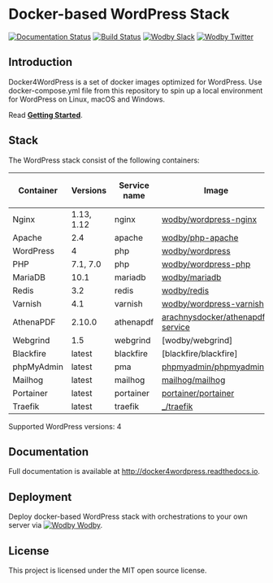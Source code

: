 # Docker-based WordPress Stack

[![Documentation Status](https://readthedocs.org/projects/docker4wordpress/badge/?version=latest)](http://docs.docker4wordpress.org)
[![Build Status](https://travis-ci.org/wodby/docker4wordpress.svg?branch=master)](https://travis-ci.org/wodby/docker4wordpress)
[![Wodby Slack](http://slack.wodby.com/badge.svg)](http://slack.wodby.com)
[![Wodby Twitter](https://img.shields.io/twitter/follow/wodbyhq.svg?style=social&label=Follow)](https://twitter.com/wodbyhq)

## Introduction

Docker4WordPress is a set of docker images optimized for WordPress. Use docker-compose.yml file from this repository to spin up a local environment for WordPress on Linux, macOS and Windows. 

Read [**Getting Started**](http://docker4wordpress.readthedocs.io).

## Stack

[wodby/wordpress-nginx]: https://github.com/wodby/wordpress-nginx
[wodby/php-apache]: https://github.com/wodby/php-apache
[wodby/wordpress]: https://github.com/wodby/wordpress
[wodby/wordpress-php]: https://github.com/wodby/wordpress-php
[wodby/mariadb]: https://github.com/wodby/mariadb
[wodby/redis]: https://github.com/wodby/redis
[wodby/wordpress-varnish]: https://github.com/wodby/wordpress-varnish
[arachnysdocker/athenapdf-service]: https://hub.docker.com/r/arachnysdocker/athenapdf-service
[phpmyadmin/phpmyadmin]: https://hub.docker.com/r/phpmyadmin/phpmyadmin
[mailhog/mailhog]: https://hub.docker.com/r/mailhog/mailhog
[portainer/portainer]: https://hub.docker.com/r/portainer/portainer
[_/traefik]: https://hub.docker.com/_/traefik

The WordPress stack consist of the following containers:

| Container  | Versions   | Service name | Image                              | Enabled by default |
| ---------- | ---------- | ------------ | ---------------------------------- | ------------------ |
| Nginx      | 1.13, 1.12 | nginx        | [wodby/wordpress-nginx]            | ✓                  |
| Apache     | 2.4        | apache       | [wodby/php-apache]                 |                    |
| WordPress  | 4          | php          | [wodby/wordpress]                  | ✓                  |
| PHP        | 7.1, 7.0   | php          | [wodby/wordpress-php]              |                    |
| MariaDB    | 10.1       | mariadb      | [wodby/mariadb]                    | ✓                  |
| Redis      | 3.2        | redis        | [wodby/redis]                      |                    |
| Varnish    | 4.1        | varnish      | [wodby/wordpress-varnish]          |                    |
| AthenaPDF  | 2.10.0     | athenapdf    | [arachnysdocker/athenapdf-service] |                    |
| Webgrind   | 1.5        | webgrind     | [wodby/webgrind]                   |                    |
| Blackfire  | latest     | blackfire    | [blackfire/blackfire]              |                    |
| phpMyAdmin | latest     | pma          | [phpmyadmin/phpmyadmin]            |                    |
| Mailhog    | latest     | mailhog      | [mailhog/mailhog]                  | ✓                  |
| Portainer  | latest     | portainer    | [portainer/portainer]              | ✓                  |
| Traefik    | latest     | traefik      | [_/traefik]                        | ✓                  |

Supported WordPress versions: 4

## Documentation

Full documentation is available at http://docker4wordpress.readthedocs.io.

## Deployment

Deploy docker-based WordPress stack with orchestrations to your own server via [![Wodby](https://www.google.com/s2/favicons?domain=wodby.com) Wodby](https://cloud.wodby.com/stackhub/a54a0f59-f4fd-49af-ad16-8d9ff776c50e).

## License

This project is licensed under the MIT open source license.
